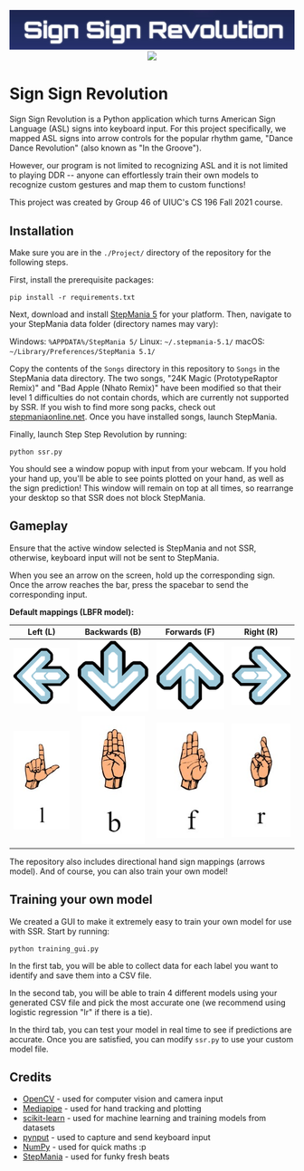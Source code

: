 <p align="center">
  <img src="assets/ssr_logo.jpg">
  <img src="assets/ssr-demo.gif">
</p>

# Sign Sign Revolution

Sign Sign Revolution is a Python application which turns American Sign Language (ASL) signs into keyboard input. For this project specifically, we mapped ASL signs into arrow controls for the popular rhythm game, "Dance Dance Revolution" (also known as "In the Groove").

However, our program is not limited to recognizing ASL and it is not limited to playing DDR -- anyone can effortlessly train their own models to recognize custom gestures and map them to custom functions!

This project was created by Group 46 of UIUC's CS 196 Fall 2021 course.

## Installation

Make sure you are in the `./Project/` directory of the repository for the following steps.

First, install the prerequisite packages:

```
pip install -r requirements.txt
```

Next, download and install [StepMania 5](https://www.stepmania.com/download/) for your platform. Then, navigate to your StepMania data folder (directory names may vary):

Windows: `%APPDATA%/StepMania 5/`
Linux: `~/.stepmania-5.1/`
macOS: `~/Library/Preferences/StepMania 5.1/`

Copy the contents of the `Songs` directory in this repository to `Songs` in the StepMania data directory. The two songs, "24K Magic (PrototypeRaptor Remix)" and "Bad Apple (Nhato Remix)" have been modified so that their level 1 difficulties do not contain chords, which are currently not supported by SSR. If you wish to find more song packs, check out [stepmaniaonline.net](https://search.stepmaniaonline.net/). Once you have installed songs, launch StepMania.

Finally, launch Step Step Revolution by running:

```
python ssr.py
```

You should see a window popup with input from your webcam. If you hold your hand up, you'll be able to see points plotted on your hand, as well as the sign prediction! This window will remain on top at all times, so rearrange your desktop so that SSR does not block StepMania.

## Gameplay

Ensure that the active window selected is StepMania and not SSR, otherwise, keyboard input will not be sent to StepMania.

When you see an arrow on the screen, hold up the corresponding sign. Once the arrow reaches the bar, press the spacebar to send the corresponding input.

**Default mappings (LBFR model):**

| Left (L) | Backwards (B) | Forwards (F) | Right (R) |
|:--------:|:-------------:|:------------:|:---------:|
|     ![](assets/left.png)    |       ![](assets/down.png)       |       ![](assets/up.png)      |     ![](assets/right.png)     |
|     ![](assets/L.jpg)    |       ![](assets/B.jpg)       |       ![](assets/F.jpg)      |     ![](assets/R.jpg)     |

The repository also includes directional hand sign mappings (arrows model). And of course, you can also train your own model!

## Training your own model

We created a GUI to make it extremely easy to train your own model for use with SSR. Start by running:

```
python training_gui.py
```

In the first tab, you will be able to collect data for each label you want to identify and save them into a CSV file.

In the second tab, you will be able to train 4 different models using your generated CSV file and pick the most accurate one (we recommend using logistic regression "lr" if there is a tie).

In the third tab, you can test your model in real time to see if predictions are accurate. Once you are satisfied, you can modify `ssr.py` to use your custom model file.

## Credits

- [OpenCV](https://github.com/opencv/opencv) - used for computer vision and camera input
- [Mediapipe](https://github.com/google/mediapipe) - used for hand tracking and plotting
- [scikit-learn](https://github.com/scikit-learn/scikit-learn) - used for machine learning and training models from datasets
- [pynput](https://github.com/moses-palmer/pynput) - used to capture and send keyboard input
- [NumPy](https://github.com/numpy/numpy) - used for quick maths :p
- [StepMania](https://github.com/stepmania/stepmania) - used for funky fresh beats